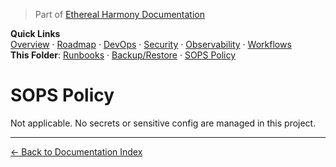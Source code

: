 > Part of [Ethereal Harmony Documentation](../README.md)

**Quick Links**  
[Overview](../MASTER_OVERVIEW.md) · [Roadmap](../ROADMAP.md) · [DevOps](../DEVOPS.md) · [Security](../SECURITY.md) · [Observability](../OBSERVABILITY.md) · [Workflows](../WORKFLOWS.md)  
**This Folder**: [Runbooks](./runbooks.md) · [Backup/Restore](./backup-restore.md) · [SOPS Policy](./sops-policy.md)

# SOPS Policy

Not applicable. No secrets or sensitive config are managed in this project.

---

[← Back to Documentation Index](../README.md)
